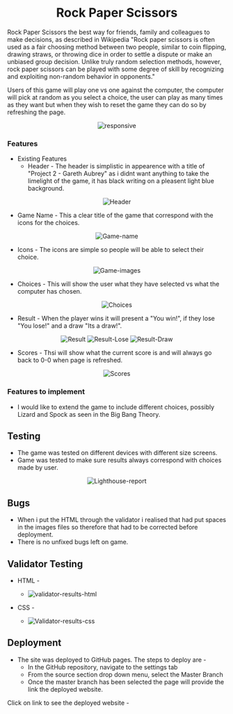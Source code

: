 <div align="center">

# Rock Paper Scissors

</div>

Rock Paper Scissors the best way for friends, family and colleagues to make decisions, as described in Wikipedia "Rock paper scissors is often used as a fair choosing method between two people, similar to coin flipping, drawing straws, or throwing dice in order to settle a dispute or make an unbiased group decision. Unlike truly random selection methods, however, rock paper scissors can be played with some degree of skill by recognizing and exploiting non-random behavior in opponents." 

Users of this game will play one vs one against the computer, the computer will pick at random as you select a choice, the user can play as many times as they want but when they wish to reset the game they can do so by refreshing the page.


<div align="center">


![responsive](https://github.com/user-attachments/assets/360625a3-06c8-441d-aac7-1b491e8c4157)


</div>


### Features


* Existing Features
  * Header - The header is simplistic in appearence with a title of "Project 2 - Gareth Aubrey" as i didnt want anything to take the limelight of the game, it has black writing on a pleasent light blue background.

 
<div align="center">

 
![Header](https://github.com/user-attachments/assets/43dc76a9-5b3a-4ddb-85f3-29d496627e92)


</div>


* Game Name - This a clear title of the game that correspond with the icons for the choices.


<div align="center">


![Game-name](https://github.com/user-attachments/assets/aedc39ae-9015-4058-80bb-48fc427f9005)


</div>


* Icons - The icons are simple so people will be able to select their choice.


<div align="center">


![Game-images](https://github.com/user-attachments/assets/343dca56-1c5f-4284-845e-3120146fc5b1)


</div>


* Choices - This will show the user what they have selected vs what the computer has chosen.


<div align="center">


![Choices](https://github.com/user-attachments/assets/3637024a-fea5-4226-9023-ac2e640b66ca)


</div>


* Result - When the player wins it will present a "You win!", if they lose "You lose!" and a draw "Its a draw!".


<div align="center">


![Result](https://github.com/user-attachments/assets/35c27c68-505a-4168-bc71-8d4ee87c954d)
![Result-Lose](https://github.com/user-attachments/assets/4b514401-3696-4e8f-b993-4d11662779aa)
![Result-Draw](https://github.com/user-attachments/assets/2fd40710-d211-4f03-89c8-c78392ab10a5)


</div>


* Scores - Thsi will show what the current score is and will always go back to 0-0 when page is refreshed.


<div align="center">


![Scores](https://github.com/user-attachments/assets/5cebe6ad-c4c7-4897-9447-9cf933d7efe8)


</div>


### Features to implement


* I would like to extend the game to include different choices, possibly Lizard and Spock as seen in the Big Bang Theory.


## Testing


* The game was tested on different devices with different size screens.
* Game was tested to make sure results always correspond with choices made by user.


<div align="center">


![Lighthouse-report](https://github.com/user-attachments/assets/55c243fa-8eff-411e-9413-25b410988ac7)


</div>


## Bugs


* When i put the HTML through the validator i realised that had put spaces in the images files so therefore that had to be corrected before deployment.
* There is no unfixed bugs left on game.

## Validator Testing


* HTML -
  * ![validator-results-html](https://github.com/user-attachments/assets/8611fee0-9fc5-4044-b2c5-336dc04872d9)


* CSS -
  * ![Validator-results-css](https://github.com/user-attachments/assets/111adfb9-95e7-4d5f-89c0-9912e23845a4)


## Deployment


* The site was deployed to GitHub pages. The steps to deploy are -
  * In the GitHub repository, navigate to the settings tab
  * From the source section drop down menu, select the Master Branch
  * Once the master branch has been selected the page will provide the link the deployed website.
 
Click on link to see the deployed website - 
